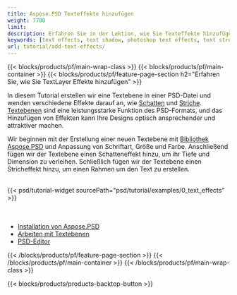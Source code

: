 ```yaml
---
title: Aspose.PSD Texteffekte hinzufügen
weight: 7700
limit: 
description: Erfahren Sie in der Lektion, wie Sie Texteffekte hinzufügen.
keywords: [text effects, text shadow, photoshop text effects, text stroke, open photoshop file, psd file export, text effect psd]
url: tutorial/add-text-effects/
---
```


{{< blocks/products/pf/main-wrap-class >}}
{{< blocks/products/pf/main-container >}}
{{< blocks/products/pf/feature-page-section h2="Erfahren Sie, wie Sie TextLayer Effekte hinzufügen" >}}


<a href="LINK">
</a>
<p>
In diesem Tutorial erstellen wir eine Textebene in einer PSD-Datei und wenden verschiedene Effekte darauf an, wie <a href="https://docs.aspose.com/psd/net/shadow-effects-in-psd-file/">Schatten</a> und <a href="https://docs.aspose.com/psd/net/stroke-effect-with-color-fill/">Striche</a>. <a href="https://reference.aspose.com/psd/net/aspose.psd.fileformats.psd.layers/textlayer/">Textebenen</a> sind eine leistungsstarke Funktion des PSD-Formats, und das Hinzufügen von Effekten kann Ihre Designs optisch ansprechender und attraktiver machen.
</p>

<p>
Wir beginnen mit der Erstellung einer neuen Textebene mit <a href="https://www.nuget.org/packages/Aspose.PSD">Bibliothek Aspose.PSD</a> und Anpassung von Schriftart, Größe und Farbe. Anschließend fügen wir der Textebene einen Schatteneffekt hinzu, um ihr Tiefe und Dimension zu verleihen. Schließlich fügen wir der Textebene einen Stricheffekt hinzu, um einen Rahmen um den Text zu erstellen.
</p>

<br />
{{< psd/tutorial-widget sourcePath="psd/tutorial/examples/0_text_effects" >}}
<br />

<br />
<br />
<div class="code-sample">
    <ul class="link-list">
        <li class="link-item"><a href="https://docs.aspose.com/psd/net/installation/">Installation von Aspose.PSD</a></li>
        <li class="link-item"><a href="https://docs.aspose.com/psd/net/working-with-text-layers/">Arbeiten mit Textebenen</a></li>
        <li class="link-item"><a href="https://products.aspose.app/psd/editor/">PSD-Editor</a></li>
    </ul>
</div>

{{< /blocks/products/pf/feature-page-section >}}
{{< /blocks/products/pf/main-container >}}
{{< /blocks/products/pf/main-wrap-class >}}

{{< blocks/products/products-backtop-button >}}

